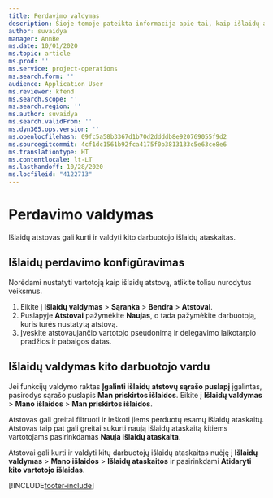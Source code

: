 ```yaml
---
title: Perdavimo valdymas
description: Šioje temoje pateikta informacija apie tai, kaip išlaidų atstovas gali kurti ir valdyti kito darbuotojo išlaidų ataskaitas.
author: suvaidya
manager: AnnBe
ms.date: 10/01/2020
ms.topic: article
ms.prod: ''
ms.service: project-operations
ms.search.form: ''
audience: Application User
ms.reviewer: kfend
ms.search.scope: ''
ms.search.region: ''
ms.author: suvaidya
ms.search.validFrom: ''
ms.dyn365.ops.version: ''
ms.openlocfilehash: 09fc5a58b3367d1b70d2ddddb8e920769055f9d2
ms.sourcegitcommit: 4cf1dc1561b92fca4175f0b3813133c5e63ce8e6
ms.translationtype: HT
ms.contentlocale: lt-LT
ms.lasthandoff: 10/28/2020
ms.locfileid: "4122713"
---
```

# <a name="manage-delegation"></a>Perdavimo valdymas
Išlaidų atstovas gali kurti ir valdyti kito darbuotojo išlaidų ataskaitas.

## <a name="configuring-expense-delegation"></a>Išlaidų perdavimo konfigūravimas

Norėdami nustatyti vartotoją kaip išlaidų atstovą, atlikite toliau nurodytus veiksmus. 
1. Eikite į **Išlaidų valdymas** > **Sąranka** > **Bendra** > **Atstovai**. 
2. Puslapyje **Atstovai** pažymėkite **Naujas**, o tada pažymėkite darbuotoją, kuris turės nustatytą atstovą. 
3. Įveskite atstovaujančio vartotojo pseudonimą ir delegavimo laikotarpio pradžios ir pabaigos datas.

## <a name="manage-expenses-on-behalf-of-another-employee"></a>Išlaidų valdymas kito darbuotojo vardu

Jei funkcijų valdymo raktas **Įgalinti išlaidų atstovų sąrašo puslapį** įgalintas, pasirodys sąrašo puslapis **Man priskirtos išlaidos**. Eikite į **Išlaidų valdymas** > **Mano išlaidos** > **Man priskirtos išlaidos**.

Atstovas gali greitai filtruoti ir ieškoti jiems perduotų esamų išlaidų ataskaitų. Atstovas taip pat gali greitai sukurti naują išlaidų ataskaitą kitiems vartotojams pasirinkdamas **Nauja išlaidų ataskaita**.

Atstovai gali kurti ir valdyti kitų darbuotojų išlaidų ataskaitas nuėję į **Išlaidų valdymas** > **Mano išlaidos** > **Išlaidų ataskaitos** ir pasirinkdami **Atidaryti kito vartotojo išlaidas**.


[!INCLUDE[footer-include](../includes/footer-banner.md)]